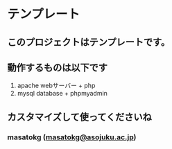 # テンプレート
## このプロジェクトはテンプレートです。
## 動作するものは以下です
1. apache webサーバー + php
1. mysql database + phpmyadmin
## カスタマイズして使ってくださいね
### masatokg (masatokg@asojuku.ac.jp)
